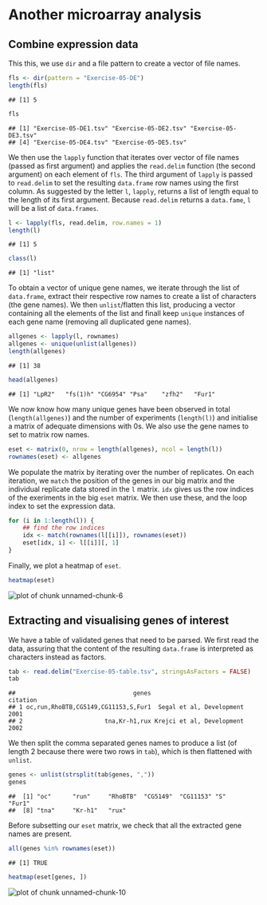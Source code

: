 # Another microarray analysis

## Combine expression data

This this, we use `dir` and a file pattern to create a vector 
of file names.


```r
fls <- dir(pattern = "Exercise-05-DE")
length(fls)
```

```
## [1] 5
```

```r
fls
```

```
## [1] "Exercise-05-DE1.tsv" "Exercise-05-DE2.tsv" "Exercise-05-DE3.tsv"
## [4] "Exercise-05-DE4.tsv" "Exercise-05-DE5.tsv"
```


We then use the `lapply` function that iterates over vector of file names 
(passed as first argument) and applies the `read.delim` function 
(the second argument) on each element of `fls`. The third argument of 
`lapply` is passed to `read.delim` to set the resulting `data.frame` row names
using the first column. As suggested by the letter `l`, `lapply`, returns 
a list of length equal to the length of its first argument. 
Because `read.delim` returns a `data.fame`, `l` will be a list of `data.frames`.


```r
l <- lapply(fls, read.delim, row.names = 1)
length(l)
```

```
## [1] 5
```

```r
class(l)
```

```
## [1] "list"
```


To obtain a vector of unique gene names, we iterate through the list 
of `data.frame`, extract their respective row names to create a list 
of characters (the gene names). We then `unlist`/flatten this list, 
producing a vector containing all the elements of the list and 
finall keep `unique` instances of each gene name (removing all duplicated gene names).



```r
allgenes <- lapply(l, rownames)
allgenes <- unique(unlist(allgenes))
length(allgenes)
```

```
## [1] 38
```

```r
head(allgenes)
```

```
## [1] "LpR2"   "fs(1)h" "CG6954" "Psa"    "zfh2"   "Fur1"
```


We now know how many unique genes have been observed in total 
(`length(allgenes)`) and the number of experiments (`length(l)`) 
and initialise a matrix of adequate dimensions with 0s. We also 
use the gene names to set to matrix row names.


```r
eset <- matrix(0, nrow = length(allgenes), ncol = length(l))
rownames(eset) <- allgenes
```


We populate the matrix by iterating over the number of replicates. 
On each iteration, we `match` the position of the genes in our big
matrix and the individual replicate data stored in the `l` matrix. 
`idx` gives us the row indices of the exeriments in the big `eset` 
matrix. We then use these, and the loop index to set the expression 
data.


```r
for (i in 1:length(l)) {
    ## find the row indices
    idx <- match(rownames(l[[i]]), rownames(eset))
    eset[idx, i] <- l[[i]][, 1]
}
```


Finally, we plot a heatmap of `eset`.


```r
heatmap(eset)
```

![plot of chunk unnamed-chunk-6](figure/unnamed-chunk-6.png) 


##  Extracting and visualising genes of interest  

We have a table of validated genes that need to be parsed. 
We first read the data, assuring that the content of the 
resulting `data.frame` is interpreted as characters instead 
as factors.


```r
tab <- read.delim("Exercise-05-table.tsv", stringsAsFactors = FALSE)
tab
```

```
##                                 genes                       citation
## 1 oc,run,RhoBTB,CG5149,CG11153,S,Fur1  Segal et al, Development 2001
## 2                       tna,Kr-h1,rux Krejci et al, Development 2002
```


We then  split the comma separated genes names to produce a list 
(of length 2 because there were two rows in `tab`), which is then 
flattened with `unlist`.


```r
genes <- unlist(strsplit(tab$genes, ","))
genes
```

```
##  [1] "oc"      "run"     "RhoBTB"  "CG5149"  "CG11153" "S"       "Fur1"   
##  [8] "tna"     "Kr-h1"   "rux"
```

Before subsetting our `eset` matrix, we check that all the extracted 
gene names are present.


```r
all(genes %in% rownames(eset))
```

```
## [1] TRUE
```


```r
heatmap(eset[genes, ])
```

![plot of chunk unnamed-chunk-10](figure/unnamed-chunk-10.png) 

